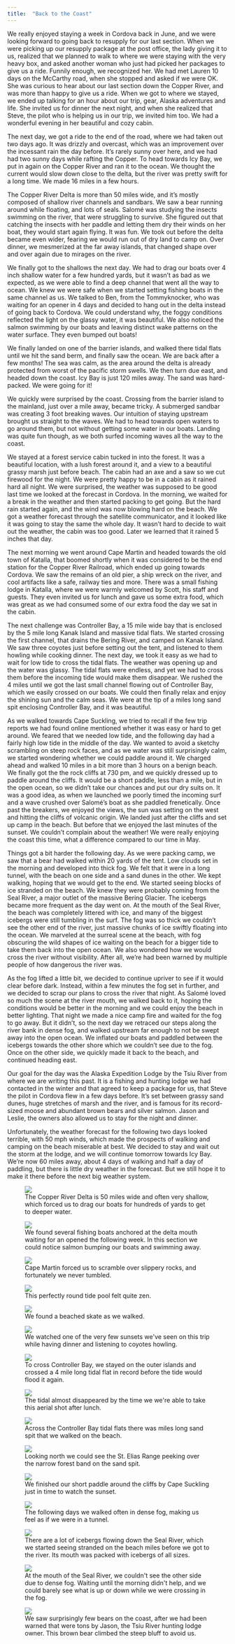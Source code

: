 ```yaml
---
title:  "Back to the Coast"
---
```


We really enjoyed staying a week in Cordova back in June, and we were looking forward to going back to resupply for our last section. When we were picking up our resupply package at the post office, the lady giving it to us, realized that we planned to walk to where we were staying with the very heavy box, and asked another woman who just had picked her packages to give us a ride. Funnily enough, we recognized her. We had met Lauren 10 days on the McCarthy road, when she stopped and asked if we were OK. She was curious to hear about our last section down the Copper River, and was more than happy to give us a ride. When we got to where we stayed, we ended up talking for an hour about our trip, gear, Alaska adventures and life. She invited us for dinner the next night, and when she realized that Steve, the pilot who is helping us in our trip, we invited him too. We had a wonderful evening in her beautiful and cozy cabin. 

The next day, we got a ride to the end of the road, where we had taken out two days ago.  It was drizzly and overcast, which was an improvement over the incessant rain the day before. It’s rarely sunny over here, and we had had two sunny days while rafting the Copper. To head towards Icy Bay, we put in again on the Copper River and ran it to the ocean. We thought the current would slow down close to the delta, but the river was pretty swift for a long time. We made 16 miles in a few hours. 

The Copper River Delta is more than 50 miles wide, and it’s mostly composed of shallow river channels and sandbars. We saw a bear running around while floating, and lots of seals. Salomé was studying the insects swimming on the river, that were struggling to survive. She figured out that catching the insects with her paddle and letting them dry their winds on her boat, they would start again flying. It was fun. We took out before the delta became even wider, fearing we would run out of dry land to camp on. Over dinner, we mesmerized at the far away islands, that changed shape over and over again due to mirages on the river.

We finally got to the shallows the next day. We had to drag our boats over 4 inch shallow water for a few hundred yards, but it wasn’t as bad as we expected, as we were able to find a deep channel that went all the way to ocean. We knew we were safe when we started setting fishing boats in the same channel as us. We talked to Ben, from the Tommyknocker, who was waiting for an opener in 4 days and decided to hang out in the delta instead of going back to Cordova. We could understand why, the foggy conditions reflected the light on the glassy water, it was beautiful. We also noticed the salmon swimming by our boats and leaving distinct wake patterns on the water surface. They even bumped out boats!

We finally landed on one of the barrier islands, and walked there tidal flats until we hit the sand berm, and finally saw the ocean. We are back after a few months! The  sea was calm, as the area around the delta is already protected from worst of the pacific storm swells. We then turn due east, and headed down the coast. Icy Bay is just 120 miles away. The sand was hard-packed. We were going for it! 

We quickly were surprised by the coast. Crossing from the barrier island to the mainland, just over a mile away, became tricky. A submerged sandbar was creating 3 foot breaking waves. Our intuition of staying upstream brought us straight to the waves. We had to head towards open waters to go around them, but not without getting some water in our boats. Landing was quite fun though, as we both surfed incoming waves all the way to the coast.

We stayed at a forest service cabin tucked in into the forest. It was a beautiful location, with a lush forest around it, and a view to a beautiful grassy marsh just before beach. The cabin had an axe and a saw so we cut firewood for the night. We were pretty happy to be in a cabin as it rained hard all night. We were surprised, the weather was supposed to be good last time we looked at the forecast in Cordova. In the morning, we waited for a break in the weather and then started packing to get going. But the hard rain started again, and the wind was now blowing hard on the beach. We got a weather forecast through the satellite communicator, and it looked like it was going to stay the same the whole day. It wasn’t hard to decide to wait out the weather, the cabin was too good. Later we learned that it rained 5 inches that day.

The next morning we went around Cape Martin and headed towards the old town of Katalla, that boomed shortly when it was considered to be the end station for the Copper River Railroad, which ended up going towards Cordova. We saw the remains of an old pier, a ship wreck on the river, and cool artifacts like a safe, railway ties and more. There was a small fishing lodge in Katalla, where we were warmly welcomed by Scott, his staff and guests. They even invited us for lunch and gave us some extra food, which was great as we had consumed some of our extra food the day we sat in the cabin.

The next challenge was Controller Bay, a 15 mile wide bay that is enclosed by the 5 mile long Kanak Island and massive tidal flats.
We started crossing the first channel, that drains the Bering River, and camped on Kanak Island. We saw three coyotes just before setting out the tent, and listened to them howling while cooking dinner. The next day, we took it easy as we had to wait for low tide to cross the tidal flats. The weather was opening up and the water was glassy. The tidal flats were endless, and yet we had to cross them before the incoming tide would make them disappear. We rushed the 4 miles until we got the last small channel flowing out of Controller Bay, which we easily crossed on our boats. We could then finally relax and enjoy the shining sun and the calm seas. We were at the tip of a miles long sand spit enclosing Controller Bay, and it was beautiful.

As we walked towards Cape Suckling, we tried to recall if the few trip reports we had found online mentioned whether it was easy or hard to get around. We feared that we needed low tide, and the following day had a fairly high low tide in the middle of the day. We wanted to avoid a sketchy scrambling on steep rock faces, and as we water was still surprisingly calm, we started wondering whether we could paddle around it. We charged ahead and walked 10 miles in a bit more than 3 hours on a benign beach. We finally got the the rock cliffs at 730 pm, and we quickly dressed up to paddle around the cliffs. It would be a short paddle, less than a mile, but in the open ocean, so we didn’t take our chances and put our dry suits on. It was a good idea, as when we launched we poorly timed the incoming surf and a wave crushed over Salomé’s boat as she paddled frenetically. Once past the breakers, we enjoyed the views, the sun was setting on the west and hitting the cliffs of volcanic origin. We landed just after the cliffs and set up camp in the beach. But before that we enjoyed the last minutes of the sunset. We couldn’t complain about the weather! We were really enjoying the coast this time, what a difference compared to our time in May.

Things got a bit harder the following day. As we were packing camp, we saw that a bear had walked within 20 yards of the tent. Low clouds set in the morning and developed into thick fog. We felt that it were in a long tunnel, with the beach on one side and a sand dunes in the other. We kept walking, hoping that we would get to the end. We started seeing blocks of ice stranded on the beach. We knew they were probably coming from the Seal River, a major outlet of the massive Bering Glacier. The icebergs became more frequent as the day went on. At the mouth of the Seal River, the beach was completely littered with ice, and many of the biggest icebergs were still tumbling in the surf. The fog was so thick we couldn’t see the other end of the river, just massive chunks of ice swiftly floating into the ocean. We marveled at the surreal scene at the beach, with fog obscuring the wild shapes of ice waiting on the beach for a bigger tide to take them back into the open ocean. We also wondered how we would cross the river without visibility. After all, we’re had been warned by multiple people of how dangerous the river was.

As the fog lifted a little bit, we decided to continue upriver to see if it would clear before dark. Instead, within a few minutes the fog set in further, and we decided to scrap our plans to cross the river that night. As Salomé loved so much the scene at the river mouth, we walked back to it, hoping the conditions would be better in the morning and we could enjoy the beach in better lighting. That night we made a nice camp fire and waited for the fog to go away. But it didn’t, so the next day we retraced our steps along the river bank in dense fog, and walked upstream far enough to not be swept away into the open ocean. We inflated our boats and paddled between the icebergs towards the other shore which we couldn’t see due to the fog. Once on the other side, we quickly made it back to the beach, and continued heading east.

Our goal for the day was the Alaska Expedition Lodge by the Tsiu River from where we are writing this past. It is a fishing and hunting lodge we had contacted in the winter and that agreed to keep a package for us, that Steve the pilot in Cordova flew in a few days before. It’s set between grassy sand dunes, huge stretches of marsh and the river, and is famous for its record-sized moose and abundant brown bears and silver salmon. Jason and Leslie, the owners also allowed us to stay for the night and dinner.

Unfortunately, the weather forecast for the following two days looked terrible, with 50 mph winds, which made the prospects of walking and camping on the beach miserable at best. We decided to stay and wait out the storm at the lodge, and we will continue tomorrow towards Icy Bay. We’re now 60 miles away, about 4 days of walking and half a day of paddling, but there is little dry weather in the forecast. But we still hope it to make it there before the next big weather system.



<figure>
    <img src="/assets/images/09-02/delta.jpg">
    <figcaption>
The Copper River Delta is 50 miles wide and often very shallow, which forced us to drag our boats for hundreds of yards to get to deeper water.
    </figcaption>
</figure>

<figure>
    <img src="/assets/images/09-02/fishing.jpg">
    <figcaption>
We found several fishing boats anchored at the delta mouth waiting for an opened the following week. In this section we could notice salmon bumping our boats and swimming away.
    </figcaption>
</figure>

<figure>
    <img src="/assets/images/09-02/cape-martin.jpg">
    <figcaption>
Cape Martin forced us to scramble over slippery rocks, and fortunately we never tumbled.
    </figcaption>
</figure>

<figure>
    <img src="/assets/images/09-02/pool.jpg">
    <figcaption>
This perfectly round tide pool felt quite zen.
    </figcaption>
</figure>

<figure>
    <img src="/assets/images/09-02/skate.jpg">
    <figcaption>
We found a beached skate as we walked.
    </figcaption>
</figure>

<figure>
    <img src="/assets/images/09-02/sunset-dinner.jpg">
    <figcaption>
We watched one of the very few sunsets we've seen on this trip while having dinner and listening to coyotes howling.
    </figcaption>
</figure>

<figure>
    <img src="/assets/images/09-02/tidal-flats.jpg">
    <figcaption>
To cross Controller Bay, we stayed on the outer islands and crossed a 4 mile long tidal flat in record before the tide would flood it again.
    </figcaption>
</figure>

<figure>
    <img src="/assets/images/09-02/controller-bay.jpg">
    <figcaption>
The tidal almost disappeared by the time we we're able to take this aerial shot after lunch.
    </figcaption>
</figure>

<figure>
    <img src="/assets/images/09-02/spit.jpg">
    <figcaption>
Across the Controller Bay tidal flats there was miles long sand spit that we walked on the beach.
    </figcaption>
</figure>

<figure>
    <img src="/assets/images/09-02/mountains.jpg">
    <figcaption>
Looking north we could see the St. Elias Range peeking over the narrow forest band on the sand spit.
    </figcaption>
</figure>

<figure>
    <img src="/assets/images/09-02/landing.jpg">
    <figcaption>
We finished our short paddle around the cliffs by Cape Suckling just in time to watch the sunset.
    </figcaption>
</figure>

<figure>
    <img src="/assets/images/09-02/tunnel.jpg">
    <figcaption>
The following days we walked often in dense fog, making us feel as if we were in a tunnel.
    </figcaption>
</figure>

<figure>
    <img src="/assets/images/09-02/beached-ice.jpg">
    <figcaption>
There are a lot of icebergs flowing down the Seal River, which we started seeing stranded on the beach miles before we got to the river. Its mouth was packed with icebergs of all sizes.
    </figcaption>
</figure>

<figure>
    <img src="/assets/images/09-02/titanic.jpg">
    <figcaption>
At the mouth of the Seal River, we couldn't see the other side due to dense fog. Waiting until the morning didn't help, and we could barely see what is up or down while we were crossing in the fog.
    </figcaption>
</figure>

<figure>
    <img src="/assets/images/09-02/bear.jpg">
    <figcaption>
We saw surprisingly few bears on the coast, after we had been warned that were tons by Jason, the Tsiu River hunting lodge owner. This brown bear climbed the steep bluff to avoid us.
    </figcaption>
</figure>




